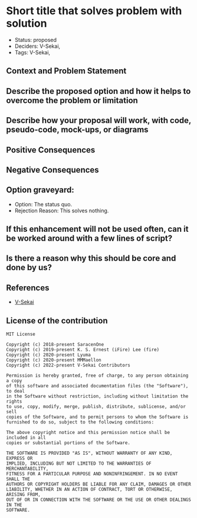 # Short title that solves problem with solution

- Status: proposed <!-- draft | proposed | rejected | accepted | deprecated | superseded by -->
- Deciders: V-Sekai,
- Tags: V-Sekai,

## Context and Problem Statement

<!-- Describe the problem or limitation you are having in your project. You may want to articulate the problem in the form of a question. -->

## Describe the proposed option and how it helps to overcome the problem or limitation

## Describe how your proposal will work, with code, pseudo-code, mock-ups, or diagrams

## Positive Consequences <!-- improvement of quality attribute satisfaction, follow-up decisions required -->

## Negative Consequences <!-- compromising quality attribute, follow-up decisions required -->

## Option graveyard:

- Option: The status quo. <!-- List the proposed options no longer open for consideration. -->
- Rejection Reason: This solves nothing. <!-- List the reasons for the rejection: (the bad traits) -->

## If this enhancement will not be used often, can it be worked around with a few lines of script?

## Is there a reason why this should be core and done by us?

## References

- [V-Sekai](https://v-sekai.org/)

## License of the contribution

```
MIT License

Copyright (c) 2018-present SaracenOne
Copyright (c) 2019-present K. S. Ernest (iFire) Lee (fire)
Copyright (c) 2020-present Lyuma
Copyright (c) 2020-present MMMaellon
Copyright (c) 2022-present V-Sekai Contributors

Permission is hereby granted, free of charge, to any person obtaining a copy
of this software and associated documentation files (the "Software"), to deal
in the Software without restriction, including without limitation the rights
to use, copy, modify, merge, publish, distribute, sublicense, and/or sell
copies of the Software, and to permit persons to whom the Software is
furnished to do so, subject to the following conditions:

The above copyright notice and this permission notice shall be included in all
copies or substantial portions of the Software.

THE SOFTWARE IS PROVIDED "AS IS", WITHOUT WARRANTY OF ANY KIND, EXPRESS OR
IMPLIED, INCLUDING BUT NOT LIMITED TO THE WARRANTIES OF MERCHANTABILITY,
FITNESS FOR A PARTICULAR PURPOSE AND NONINFRINGEMENT. IN NO EVENT SHALL THE
AUTHORS OR COPYRIGHT HOLDERS BE LIABLE FOR ANY CLAIM, DAMAGES OR OTHER
LIABILITY, WHETHER IN AN ACTION OF CONTRACT, TORT OR OTHERWISE, ARISING FROM,
OUT OF OR IN CONNECTION WITH THE SOFTWARE OR THE USE OR OTHER DEALINGS IN THE
SOFTWARE.
```
